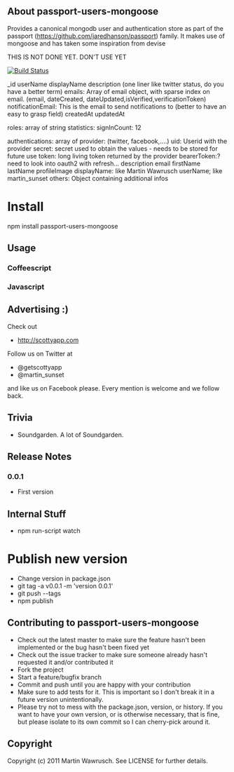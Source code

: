 ## About passport-users-mongoose

Provides a canonical mongodb user and authentication store as part of the passport (https://github.com/jaredhanson/passport) family. It makes use of mongoose and has taken some inspiration from devise

THIS IS NOT DONE YET. DON'T USE YET

[![Build Status](https://secure.travis-ci.org/scottyapp/passport-users-mongoose.png)](http://travis-ci.org/scottyapp/passport-users-mongoose.png)


_id 
userName
displayName
description (one liner like twitter status, do you have a better term)
emails: Array of email object, with sparse index on email. (email, dateCreated, dateUpdated,isVerified,verificationToken)
notificationEmail: This is the email to send notifications to (better to have an easy to grasp field)
createdAt
updatedAt

roles: array of string 
statistics: 
   signInCount: 12

authentications: array of
     provider: (twitter, facebook,....)
     uid: Userid with the provider
     secret: secret used to obtain the values - needs to be stored for future use
     token: long living token returned by the provider
     bearerToken:? need to look into oauth2 with refresh...
     description
     email
     firstName
     lastName
     profileImage
     displayName: like Martin Wawrusch
     userName;  like martin_sunset
     others: Object containing additional infos



# Install

npm install passport-users-mongoose

## Usage


### Coffeescript

 
### Javascript


## Advertising :)

Check out 

* http://scottyapp.com

Follow us on Twitter at 

* @getscottyapp
* @martin_sunset

and like us on Facebook please. Every mention is welcome and we follow back.

## Trivia

* Soundgarden. A lot of Soundgarden.

## Release Notes

### 0.0.1

* First version

## Internal Stuff

* npm run-script watch

# Publish new version

* Change version in package.json
* git tag -a v0.0.1 -m 'version 0.0.1'
* git push --tags
* npm publish

## Contributing to passport-users-mongoose
 
* Check out the latest master to make sure the feature hasn't been implemented or the bug hasn't been fixed yet
* Check out the issue tracker to make sure someone already hasn't requested it and/or contributed it
* Fork the project
* Start a feature/bugfix branch
* Commit and push until you are happy with your contribution
* Make sure to add tests for it. This is important so I don't break it in a future version unintentionally.
* Please try not to mess with the package.json, version, or history. If you want to have your own version, or is otherwise necessary, that is fine, but please isolate to its own commit so I can cherry-pick around it.

## Copyright

Copyright (c) 2011 Martin Wawrusch. See LICENSE for
further details.


